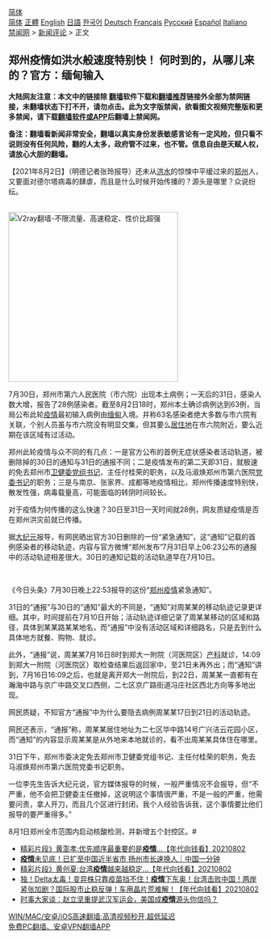  <!-- 面包屑导航 --> <div class="breadcrumb"><!-- GTranslate: https://gtranslate.io/ -->  <div class="switcher notranslate">  <div class="selected">  <a href="#" onclick="return false;"> 简体</a>  </div>  <div class="option">  <a href="https://www.bannedbook.org" onclick="doGTranslate('zh-CN|zh-CN');jQuery('div.switcher div.selected a').html(jQuery(this).html());return false;" title="简体中文" class="nturl selected"> 简体</a>  <a href="https://www.bannedbook.org/zh-tw/" onclick="doGTranslate('zh-CN|zh-TW');jQuery('div.switcher div.selected a').html(jQuery(this).html());return false;" title="繁體中文" class="nturl"> 正體</a>  <a href="https://www.bannedbook.org/en/" onclick="doGTranslate('zh-CN|en');jQuery('div.switcher div.selected a').html(jQuery(this).html());return false;" title="English" class="nturl"> English</a>  <a href="https://www.bannedbook.org/ja/" onclick="doGTranslate('zh-CN|ja');jQuery('div.switcher div.selected a').html(jQuery(this).html());return false;" title="日本語" class="nturl"> 日語</a>  <a href="https://www.bannedbook.org/ko/" onclick="doGTranslate('zh-CN|ko');jQuery('div.switcher div.selected a').html(jQuery(this).html());return false;" title="한국어" class="nturl"> 한국어</a>  <a href="https://www.bannedbook.org/de/" onclick="doGTranslate('zh-CN|de');jQuery('div.switcher div.selected a').html(jQuery(this).html());return false;" title="Deutsch" class="nturl"> Deutsch</a>  <a href="https://www.bannedbook.org/fr/" onclick="doGTranslate('zh-CN|fr');jQuery('div.switcher div.selected a').html(jQuery(this).html());return false;" title="Français" class="nturl"> Français</a>  <a href="https://www.bannedbook.org/ru/" onclick="doGTranslate('zh-CN|ru');jQuery('div.switcher div.selected a').html(jQuery(this).html());return false;" title="Русский" class="nturl"> Русский</a>  <a href="https://www.bannedbook.org/es/" onclick="doGTranslate('zh-CN|es');jQuery('div.switcher div.selected a').html(jQuery(this).html());return false;" title="Español" class="nturl"> Español</a>  <a href="https://www.bannedbook.org/it/" onclick="doGTranslate('zh-CN|it');jQuery('div.switcher div.selected a').html(jQuery(this).html());return false;" title="Italiano" class="nturl"> Italiano</a>  </div>  </div>      <div class='breadcrumb-sub'><!-- Breadcrumb NavXT 6.3.0 --> <a href="https://www.bannedbook.org/" class="home">禁闻网</a> &gt; <a href="https://www.bannedbook.org/bnews/comments/" class="category">新闻评论</a> &gt; 正文</div></div><h2>郑州疫情如洪水般速度特别快！ 何时到的，从哪儿来的？官方：缅甸输入</h2> <p class="notice"><b>大陆网友注意：本文中的链接除 <a href="https://github.com/bannedbook/fanqiang" >翻墙</a>软件下载和<a href="https://github.com/killgcd/justmysocks/blob/master/README.md">翻墙推荐</a>链接外全部为禁网链接，未翻墙状态下打不开，请勿点击。此为文字版禁闻，欲看图文视频完整版和更多禁闻，请下载<a href="https://github.com/bannedbook/fanqiang">翻墙软件或APP</a>后翻墙上禁闻网。</p><p>备注：翻墙看新闻非常安全，翻墙以真实身份发表敏感言论有一定风险，但只看不说则没有任何风险，翻的人太多，政府管不过来，也不管。信息自由是天赋人权，请放心大胆的翻墙。</b></p>  <div class="entry"> <p>              <a href="https://i0.wp.com/upload-images-bucket-v64rleca837do.s3.eu-west-1.amazonaws.com/wp-content/uploads/2021/08/02145637/0802-%E9%83%91%E5%B7%9E-%E5%9B%BE-1.jpg?fit=1280%2C720&#038;ssl=1" data-caption=""></a>                            </p> <p>【2021年8月2日】（明德记者张玲报导）还未从<a href="https://www.bannedbook.org/bnews/tag/%e6%b4%aa%e6%b0%b4/" class="st_tag internal_tag" rel="tag" title="标签 洪水 下的日志">洪水</a>的惊悚中平缓过来的<a href="https://www.bannedbook.org/bnews/tag/%e9%83%91%e5%b7%9e/" class="st_tag internal_tag" rel="tag" title="标签 郑州 下的日志">郑州</a>人，又要面对德尔塔病毒的肆虐，而且是什么时候开始传播的？源头是哪里？众说纷纭。</p> <p></p> <p><br/><a href="https://github.com/bannedbook/fanqiang/wiki/V2ray%E6%9C%BA%E5%9C%BA"><img src="https://raw.githubusercontent.com/bannedbook/fanqiang/master/v2ss/images/v2free.jpg" width="336" alt="V2ray翻墙-不限流量、高速稳定、性价比超强"></a><br/></p> <p>7月30日，郑州市第六人民医院（市六院）出现本土病例；一天后的31日，感染人数大增，报告了28例感染者。截至8月2日18时，郑州本土确诊病例达到63例，当局公布此轮<a href="https://www.bannedbook.org/bnews/tag/%E7%96%AB%E6%83%85/" class="st_tag internal_tag" rel="tag" title="标签 疫情 下的日志">疫情</a>最初输入病例由<a href="https://www.bannedbook.org/bnews/tag/%e7%bc%85%e7%94%b8/" class="st_tag internal_tag" rel="tag" title="标签 缅甸 下的日志">缅甸</a>入境。并称63名感染者绝大多数与市六院有关联，个别人员虽与市六院没有明显交集，但其要么<a href="https://www.bannedbook.org/bnews/tag/%E5%B1%85%E4%BD%8F%E5%9C%B0/" class="st_tag internal_tag" rel="tag" title="标签 居住地 下的日志">居住地</a>在市六院附近，要么近期在该区域有过活动。</p>  <p>郑州此轮疫情与众不同的有几点：一是官方公布的首例无症状感染者活动轨道，被删除掉的30日的通知与31日的通报不同；二是疫情发布的第二天即31日，就极速的免去郑州市<a href="https://www.bannedbook.org/bnews/tag/%E5%8D%AB%E5%81%A5%E5%A7%94/" class="st_tag internal_tag" rel="tag" title="标签 卫健委 下的日志">卫健委</a><a href="https://www.bannedbook.org/bnews/tag/%e5%85%9a%e7%bb%84%e4%b9%a6%e8%ae%b0/" class="st_tag internal_tag" rel="tag" title="标签 党组书记 下的日志">党组书记</a>、主任付桂荣的职务，以及马淑焕郑州市第六医院<a href="https://www.bannedbook.org/bnews/tag/%E5%85%9A%E5%A7%94%E4%B9%A6%E8%AE%B0/" class="st_tag internal_tag" rel="tag" title="标签 党委书记 下的日志">党委书记</a>的职务；三是与南京、张家界、成都等地疫情相比，郑州传播速度特别快，散发性强，病毒载量高，可能面临的转阴时间较长。</p> <p>对于疫情为何传播的这么快速？30日至31日一天时间就28例，网友质疑疫情是否在郑州洪灾前就已传播。</p> <p>据<span class='wp_keywordlink_affiliate'><a href="http://www.epochtimes.com/" title="大纪元" target="_blank">大纪元</a></span>报导，有网民晒出官方30日删除的一份“紧急通知”，这“通知”记载的首例感染者的移动轨迹，内容与官方微博“郑州发布”7月31日早上06:23公布的通报中的活动轨迹相差很大。30日的通知记载的活动轨道早在7月10日。</p> <p>&nbsp;</p> <p></p>  <p>《今日头条》7月30日晚上22:53报导的这份“<a href="https://www.epochtimes.com/gb/tag/%E9%83%91%E5%B7%9E%E7%96%AB%E6%83%85.html">郑州疫情</a>紧急通知”。</p> <p></p> <p>31日的“通报”与30日的“通知”最大的不同是，“通知”对周某某的移动轨迹记录更详细。其中，时间提前在7月10日开始；活动轨迹详细记录了周某某移动的区域和路径，具体到某某路某某地名，而“通报”中没有活动区域和详细路名，只是去到什么具体地方就餐、购物、就诊。</p> <p>此外，“通报”说，周某某7月16日8时到郑大一附院（河医院区）<a href="https://www.bannedbook.org/bnews/tag/%e4%ba%a7%e7%a7%91/" class="st_tag internal_tag" rel="tag" title="标签 产科 下的日志">产科</a>就诊，14:09到郑大一附院（河医院区）取检查结果后返回家中，至21日未再外出；而“通知”讲到，7月16日16:09之后，也就是离开郑大一附院后，到22日，周某某一直都有在瀚海中路与京广中路交叉口西侧，二七区京广路街道冯庄社区西北方向等多地出现。</p> <p>网民质疑，不知官方“通报”中为什么要隐去病例周某某17日到21日的活动轨迹。</p>  <p>网民还表示，“通报”称，周某某居住地址为二七区华中路14号广兴洁云花园小区，而“通知”的内容显示周某某是从外地来本地就诊的，看不出周某某具体住在哪里。</p> <p>31日下午，郑州市委决定免去郑州市卫健委党组书记、主任付桂荣的职务，免去马淑焕郑州市第六医院党委书记职务。</p> <p>一位李先生告诉大纪元说，官方媒体报导的时候，一般严重情况不会报导，但“不严重，他不会把卫健委主任撤掉，这说明这个事情很严重，不是一般的严重，他需要问责，拿人开刀，而且几个区进行封闭，我个人经验告诉我，这个事情要比他们报导的要严重得多。”</p> <p>8月1日郑州全市范围内启动核酸检测，并新增五个封控区。#</p> <ul class='op-related-articles' title='相关阅读'> <li><a href='https://www.bannedbook.org/bnews/taiwannews/20210802/1598996.html' target='_blank'>精彩片段》黄澎孝:优先顺序最重要的是<b>疫情</b>...【年代向钱看】20210802</a></li> <li><a href='https://www.bannedbook.org/bnews/taiwannews/20210802/1598986.html' target='_blank'><b>疫情</b>未见底！已扩至中国近半省市 扬州市长速换人｜中国一分钟</a></li> <li><a href='https://www.bannedbook.org/bnews/taiwannews/20210802/1598984.html' target='_blank'>精彩片段》黄创夏:台湾<b>疫情</b>越来越稳定...【年代向钱看】20210802</a></li> <li><a href='https://www.bannedbook.org/bnews/taiwannews/20210802/1598983.html' target='_blank'>独！Delta太毒！变异株只靠疫苗挡不住！<b>疫情</b>下东奥！台湾击败中国！两岸紧张加剧？国际股市止稳反弹！车用晶片荒难解！【年代向钱看】20210802</a></li> <li><a href='https://www.bannedbook.org/bnews/comments/20210802/1598979.html' target='_blank'>时事大家谈：赵立坚重提武汉军运会，美国成<b>疫情</b>源头你信吗？</a></li> </ul> <p class="texttj"> <a href="https://github.com/bannedbook/fanqiang/wiki/V2ray%E6%9C%BA%E5%9C%BA" target="_blank">WIN/MAC/安卓/iOS高速翻墙:高清视频秒开,超低延迟</a><br/> <a href="https://github.com/bannedbook/fanqiang/wiki/%E7%A6%81%E9%97%BB%E7%BD%91%E5%AE%89%E5%8D%93%E7%BF%BB%E5%A2%99%E6%96%B0%E9%97%BBAPP" target="_blank">免费PC翻墙、安卓VPN翻墙APP</a></p> <p>&nbsp;</p><a name='sharetosocial'></a>  <div style="margin-bottom:5px;padding-bottom:5px;clear:both"> <div id="archive-pix-1" class="banner-ads"> <!-- AuctionX Display platform tag START --> <div id="26318x728x90x621x_ADSLOT2" clicktrack="%%CLICK_URL_ESC%%"></div> <!-- AuctionX Display platform tag END --> </div> <div id="archive-pix-2" class="banner-ads"> <!-- AuctionX Display platform tag START --> <div id="26315x300x250x621x_ADSLOT2" clicktrack="%%CLICK_URL_ESC%%"></div> <!-- AuctionX Display platform tag END --> </div> </div>  <div id="archive-pix-1" class="banner-ads"> <!-- AuctionX Display platform tag START --> <div id="26318x728x90x621x_ADSLOT3" clicktrack="%%CLICK_URL_ESC%%"></div> <!-- AuctionX Display platform tag END --> </div> </div><!--END ENTRY--> 